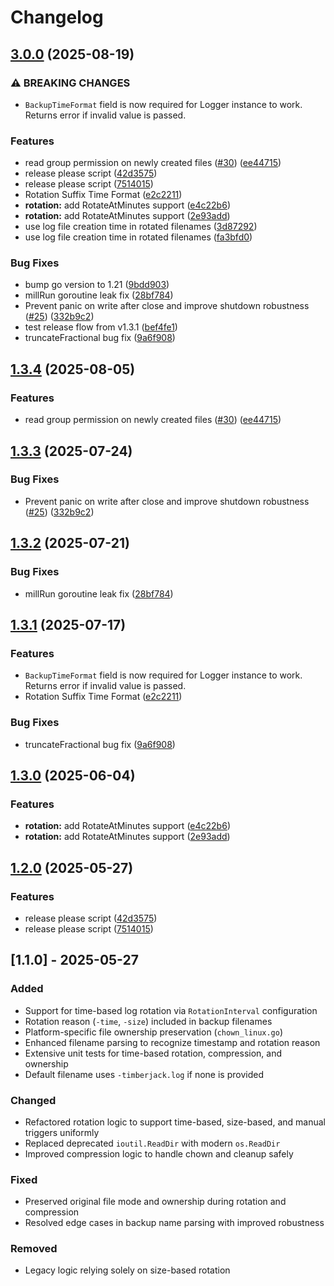 # Changelog

## [3.0.0](https://github.com/DeRuina/timberjack/compare/v2.0.1...v3.0.0) (2025-08-19)


### ⚠ BREAKING CHANGES

* `BackupTimeFormat` field is now required for Logger instance to work. Returns error if invalid value is passed.

### Features

* read group permission on newly created files ([#30](https://github.com/DeRuina/timberjack/issues/30)) ([ee44715](https://github.com/DeRuina/timberjack/commit/ee447152a04d62ae12811a2212815f8960ca0d9d))
* release please script ([42d3575](https://github.com/DeRuina/timberjack/commit/42d35750d4f0f5cfac7c339ba9dcdee77527ab72))
* release please script ([7514015](https://github.com/DeRuina/timberjack/commit/751401565635ff4eecbaffdf82e2333973cfe18a))
* Rotation Suffix Time Format ([e2c2211](https://github.com/DeRuina/timberjack/commit/e2c22115ae301c034e07c703ab9729d25b170a49))
* **rotation:** add RotateAtMinutes support ([e4c22b6](https://github.com/DeRuina/timberjack/commit/e4c22b6858ea7ca2493a1c6af4a6032f5e2ea95c))
* **rotation:** add RotateAtMinutes support ([2e93add](https://github.com/DeRuina/timberjack/commit/2e93adddf122269e2043506a5b7a46b4106eea86))
* use log file creation time in rotated filenames ([3d87292](https://github.com/DeRuina/timberjack/commit/3d87292ec8b528e24dc325c51a137170e49ca0f7))
* use log file creation time in rotated filenames ([fa3bfd0](https://github.com/DeRuina/timberjack/commit/fa3bfd082947e261c003cbe1134af52428dea4dc))


### Bug Fixes

* bump go version to 1.21 ([9bdd903](https://github.com/DeRuina/timberjack/commit/9bdd9038638e72a7fb330fe97f8c730864b9cbd5))
* millRun goroutine leak fix ([28bf784](https://github.com/DeRuina/timberjack/commit/28bf784b830e5f839054f7d82950087e323b958f))
* Prevent panic on write after close and improve shutdown robustness ([#25](https://github.com/DeRuina/timberjack/issues/25)) ([332b9c2](https://github.com/DeRuina/timberjack/commit/332b9c2553d63f5eafdce47237d29b510609f823))
* test release flow from v1.3.1 ([bef4fe1](https://github.com/DeRuina/timberjack/commit/bef4fe1e31bc8a3099e8fc94605ebf345b5c8b52))
* truncateFractional bug fix ([9a6f908](https://github.com/DeRuina/timberjack/commit/9a6f908d270ddfa45df66621b0b12b1ff44ab28f))

## [1.3.4](https://github.com/DeRuina/timberjack/compare/v1.3.3...v1.3.4) (2025-08-05)

### Features

* read group permission on newly created files ([#30](https://github.com/DeRuina/timberjack/issues/30)) ([ee44715](https://github.com/DeRuina/timberjack/commit/ee447152a04d62ae12811a2212815f8960ca0d9d))

## [1.3.3](https://github.com/DeRuina/timberjack/compare/v1.3.2...v1.3.3) (2025-07-24)

### Bug Fixes

*  Prevent panic on write after close and improve shutdown robustness ([#25](https://github.com/DeRuina/timberjack/issues/25)) ([332b9c2](https://github.com/DeRuina/timberjack/commit/332b9c2553d63f5eafdce47237d29b510609f823))


## [1.3.2](https://github.com/DeRuina/timberjack/compare/v1.3.1...v1.3.2) (2025-07-21)

### Bug Fixes

* millRun goroutine leak fix ([28bf784](https://github.com/DeRuina/timberjack/commit/28bf784b830e5f839054f7d82950087e323b958f))


## [1.3.1](https://github.com/DeRuina/timberjack/compare/v1.3.0...v1.3.1) (2025-07-17)


### Features

* `BackupTimeFormat` field is now required for Logger instance to work. Returns error if invalid value is passed.
* Rotation Suffix Time Format ([e2c2211](https://github.com/DeRuina/timberjack/commit/e2c22115ae301c034e07c703ab9729d25b170a49))

### Bug Fixes

* truncateFractional bug fix ([9a6f908](https://github.com/DeRuina/timberjack/commit/9a6f908d270ddfa45df66621b0b12b1ff44ab28f))


## [1.3.0](https://github.com/DeRuina/timberjack/compare/v1.2.0...v1.3.0) (2025-06-04)


### Features

* **rotation:** add RotateAtMinutes support ([e4c22b6](https://github.com/DeRuina/timberjack/commit/e4c22b6858ea7ca2493a1c6af4a6032f5e2ea95c))
* **rotation:** add RotateAtMinutes support ([2e93add](https://github.com/DeRuina/timberjack/commit/2e93adddf122269e2043506a5b7a46b4106eea86))

## [1.2.0](https://github.com/DeRuina/timberjack/compare/v1.1.0...v1.2.0) (2025-05-27)


### Features

* release please script ([42d3575](https://github.com/DeRuina/timberjack/commit/42d35750d4f0f5cfac7c339ba9dcdee77527ab72))
* release please script ([7514015](https://github.com/DeRuina/timberjack/commit/751401565635ff4eecbaffdf82e2333973cfe18a))

## [1.1.0] - 2025-05-27

### Added
- Support for time-based log rotation via `RotationInterval` configuration
- Rotation reason (`-time`, `-size`) included in backup filenames
- Platform-specific file ownership preservation (`chown_linux.go`)
- Enhanced filename parsing to recognize timestamp and rotation reason
- Extensive unit tests for time-based rotation, compression, and ownership
- Default filename uses `-timberjack.log` if none is provided

### Changed
- Refactored rotation logic to support time-based, size-based, and manual triggers uniformly
- Replaced deprecated `ioutil.ReadDir` with modern `os.ReadDir`
- Improved compression logic to handle chown and cleanup safely

### Fixed
- Preserved original file mode and ownership during rotation and compression
- Resolved edge cases in backup name parsing with improved robustness

### Removed
- Legacy logic relying solely on size-based rotation
